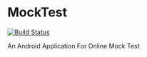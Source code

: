 # MockTest

[![Build Status](https://travis-ci.org/souravsoft/MockTest.svg?branch=master)](https://travis-ci.org/souravsoft/MockTest)

An Android Application For Online Mock Test
